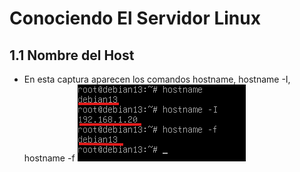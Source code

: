 # Conociendo El Servidor Linux
## 1.1 Nombre del Host
- En esta captura aparecen los comandos hostname, hostname -I, hostname -f
![hostnames](img/hostnamess.png)
